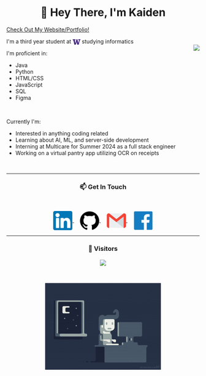 <h1 align="center"> 👋 Hey There, I'm Kaiden</h1>

[Check Out My Website/Portfolio!](https://kaiden-ong.github.io)
<p align="left" width=50%>
I'm a third year student at 
  <a href="https://www.washington.edu/"><img align="center" alt="University of Washington" width="20px" src="img/uw.png" /></a> 
studying informatics
<br>
<img align="right" src="https://github-readme-stats.vercel.app/api/top-langs/?username=kaiden-ong&theme=github_dark&layout=compact" />
<!---<img align="right" src="https://github-readme-stats.vercel.app/api?username=kaiden-ong&count_private=true&show_icons=true&theme=github_dark" alt="Kaiden's Public Github Stats" />--->

I'm proficient in:
  - Java
  - Python
  - HTML/CSS 
  - JavaScript
  - SQL
  - Figma

<br>
 
Currently I'm:
  - Interested in anything coding related
  - Learning about AI, ML, and server-side development
  - Interning at Multicare for Summer 2024 as a full stack engineer
  - Working on a virtual pantry app utilizing OCR on receipts
</p>
<br>

 ---
<h3 align="center">
  📫 Get In Touch
</h3>
<br>
<p align="center">
  <a href="https://www.linkedin.com/in/kaiden-ong/">
    <img align="center" alt="Kaiden's LinkedIn" width="50px" src="img/linkedin.svg" />
  </a> &nbsp; &nbsp;
  <a href="https://github.com/kaiden-ong">
    <img align="center" alt="Kaiden's Github" width="50px" src="img/github.svg" />
  </a> &nbsp; &nbsp;
  <a href="mailto:kaiden.ong000@gmail.com">
    <img align="center" alt="Kaiden's Email" width="50px" src="img/gmail.svg" />
  </a> &nbsp; &nbsp;
  <a href="https://www.facebook.com/kaiden.ong.5/">
    <img align="center" alt="Kaiden's Facebook" width="50px" src="img/facebook.png" />
  </a>
</p>

---

<h3 align="center">🚗 Visitors</h3>
<p align="center">
  <img align="center" src="https://profile-counter.glitch.me/kaiden-ong/count.svg" />
</p>
<br>

<p align="center">
    <a align="center" href="https://www.pinterest.com/pin/567523990538356835/">
      <img align="center" alt="Coding gif" src="img/coding.gif" width="60%" />
    </a>
</p>
